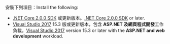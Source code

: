 <span data-ttu-id="c79eb-101">安裝下列項目：</span><span class="sxs-lookup"><span data-stu-id="c79eb-101">Install the following:</span></span>

* <span data-ttu-id="c79eb-102">[.NET Core 2.0.0 SDK](https://www.microsoft.com/net/core) 或更新版本。</span><span class="sxs-lookup"><span data-stu-id="c79eb-102">[.NET Core 2.0.0 SDK](https://www.microsoft.com/net/core) or later.</span></span>
* <span data-ttu-id="c79eb-103">[Visual Studio 2017](https://www.visualstudio.com/downloads/) 15.3 版或更新版本，包含 **ASP.NET 及網頁程式開發**工作負載。</span><span class="sxs-lookup"><span data-stu-id="c79eb-103">[Visual Studio 2017](https://www.visualstudio.com/downloads/) version 15.3 or later with the **ASP.NET and web development** workload.</span></span>
